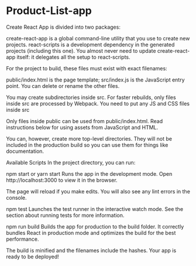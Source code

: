 # Product-List-app




Create React App is divided into two packages:

create-react-app is a global command-line utility that you use to create new projects.
react-scripts is a development dependency in the generated projects (including this one).
You almost never need to update create-react-app itself: it delegates all the setup to react-scripts.



For the project to build, these files must exist with exact filenames:

public/index.html is the page template;
src/index.js is the JavaScript entry point.
You can delete or rename the other files.

You may create subdirectories inside src. For faster rebuilds, only files inside src are processed by Webpack.
You need to put any JS and CSS files inside src

Only files inside public can be used from public/index.html.
Read instructions below for using assets from JavaScript and HTML.

You can, however, create more top-level directories.
They will not be included in the production build so you can use them for things like documentation.



Available Scripts
In the project directory, you can run:

npm start or yarn start
Runs the app in the development mode.
Open http://localhost:3000 to view it in the browser.

The page will reload if you make edits.
You will also see any lint errors in the console.

npm test
Launches the test runner in the interactive watch mode.
See the section about running tests for more information.

npm run build
Builds the app for production to the build folder.
It correctly bundles React in production mode and optimizes the build for the best performance.

The build is minified and the filenames include the hashes.
Your app is ready to be deployed!
